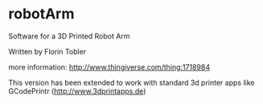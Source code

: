 # robotArm
Software for a 3D Printed Robot Arm

Written by Florin Tobler

more information: http://www.thingiverse.com/thing:1718984


This version has been extended to work with standard 3d printer apps like GCodePrintr (http://www.3dprintapps.de)
